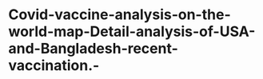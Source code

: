 # Covid-vaccine-analysis-on-the-world-map-Detail-analysis-of-USA-and-Bangladesh-recent-vaccination.-